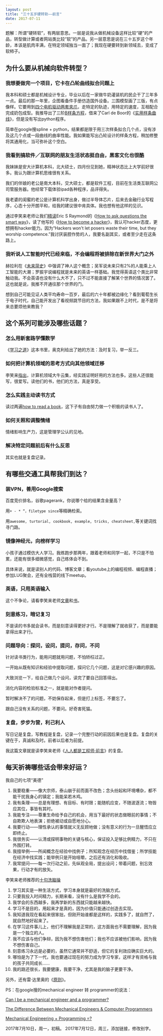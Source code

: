 ```yaml
---
layout: post
title: "三十五岁硬转软——前言"
date: 2017-07-11
---
```



题解：所谓“硬转软”，有两层意思。一层是说我从做机械设备这样比较“硬”的产品，转型做计算或者网站类比较“软”的产品。另一层意思是说在三十五岁这个年龄，本该是肌肉丰满，在特定领域独当一面了；我现在硬要转到新领域去，变成了软柿子。

## 为什么要从机械向软件转型？

### 我想要做完一个项目，它卡在凸轮曲线拟合问题上

我本科和硕士都是机械设计专业，毕业以后在一家做牛奶灌装机的民企干了三年多一点。最后的那一年里，企图看备件手册仿造国外设备。三围模型画了三版，有点像样。它要用到[四个电机驱动两套夹爪](http://www.tetrapak.com/packaging/tetra-pak-a3flex)，走特定的轨迹，用特定的速度，互相配合完成奶包成型。我推导出了三阶[B样条方程](https://www.google.com.hk/url?sa=t&rct=j&q=&esrc=s&source=web&cd=4&ved=0ahUKEwj74Ji5zYPVAhUBQJQKHfetCDEQFgg5MAM&url=http%3A%2F%2Fftp.cs.wisc.edu%2FApprox%2Fbsplbasic.pdf&usg=AFQjCNF9c7_AbKZ54eQD5WVgVXS-mw7wPw)，借来了Carl de Boor的《[实用样条曲线](http://www.springer.com/us/book/9780387953663)》，但是没有写出python程序。

简单在google搜spline + python，结果都是限于用三次样条拟合几个点，没有涉及这几个点或一段曲线的曲率性能。我如果能写出凸轮设计的样条方程，稍加修整将其通用化，当可弥补这个空白。

### 我看到搞软件／互联网的朋友生活状态挺自由，黑客文化也很酷

我妹妹是安大计算机本科，北大硕士，四月份见到她，精神状态比上大学前好很多。我认为跟计算机思维很有关系。

我们的伴娘的老公是南大本科，交大硕士，都是软件工程，目前在生活类互联网公司管服务器。他经常下载体验ipad各种程序，品评得失。

我老婆的闺蜜的老公是计算机科学出身，做过半导体芯片，后来去金融行业写程序，心态十分开朗平和，给我的建议很中肯具体。我也想有他这样的见识。

通过李笑来老师让我们[精读](http://lixiaolai.com/2016/06/11/makecs-appendix01/)Eric S Raymond的《[How to ask questions the smart way](http://www.catb.org/esr/faqs/smart-questions.html)》，读了他写的《[How to become a hacker](http://www.catb.org/~esr/faqs/hacker-howto.html)》，我认可hacker态度，更想拥有hacker能力。因为“Hackers won't let posers waste their time, but they worship competence.”我讨厌装腔作势的人，我要名副其实，或者至少走在这条路上。

### 我听说人工智能时代已经来临，不会编程将被排除在新世界大门之外

赫拉利在《[未来简史](https://book.douban.com/subject/26943161/)》中强调了神人这个概念；吴军说未来只有2%的人能乘上人工智能的大潮；罗振宇说编程就是未来的英语一样基础。我觉得英语这个类比非常触动我。不会英语也没有什么大不了，只不过不能直接了解某个世界的情况罢了。这也就是说，我推不开通往那个世界的门。

想到自己可能见证人类平均寿命一百岁，最后的六十年都被边缘化？看到葡萄生长于电子时代，自己能开发出了看视频跳节目的方法，我如果跟不上时代，是不是将来总要烦他来教我？

## 这个系列可能涉及哪些话题？

### 怎么用新套路学懂数学

《[学习之道](https://book.douban.com/subject/26895988/)》这本书里，奥克利给出了她的方法：及时复习，举一反三。

### 如何把计算机领域的思考方式向其他领域迁移

李笑来[指出](http://lixiaolai.com/2016/06/12/makecs-preface/)，计算机领域大牛云集，经实践证明好用的方法也多。这些人还很能写，很爱写。读他们的书，他们的方法，真是享受。

### 怎么实践主动读书方式

读过两遍[how to read a book](https://en.wikipedia.org/wiki/How_to_Read_a_Book)，这下子有自由努力做一个积极的读书人了。

### 如何关照和调整情绪

情绪影响生产力，这是管理学公认的见地。

### 解决特定问题前后有什么反思

其实也就是复盘记录。

## 有哪些交通工具帮我们到达？

### 装VPN，善用Google搜索

百度竞价排名，谷歌pagerank，你说哪个给的结果含金量高？

用`+ - * “，filetype since`等精确检索。

用`awesome, turtorial, cookbook, example, tricks, cheatsheet,`等关键词找寻门路。

### 镜像神经元，向榜样学习

小孩子通过模仿大人学习。我练跑步那两年，跟着老师和同学一起，不只是不怕累，还能有很多细微感觉，自己练体会不到。

具体来说，就是读别人的代码、博客文章；看youtube上的编程视频、编程直播；参加LUG聚会，还有全栈营的线下meetup。

### 英语，只用英语输入

这个不争论，请看李笑来老师[文章](http://lixiaolai.com/2016/06/12/makecs-preface/)和[书](http://zhibimo.com/read/xiaolai/everyone-can-use-english/chapter1.html)。

### 刻意练习，暗记复习

不是读的书多就会读书，而是刻意读得更好才行。不是理解了就收获了，而是要能拿得出来才行。

### 问题导向：探问，设问，提问，存问，不问

针对读书类行为，能用问题就用问题，不怕矫枉过正。

一开始从既有知识和经验中提取问题，探问它几个问题，这是对它感兴趣的原因。

大致浏览一下，给自己做几个设问，读完了要自己回答得出。

消化内容的检验标准之一，就是能对作者提问。

暂时解决不了的问题，不妨保存起来，但是打上标签，不要忘了。

跟自己没有关系的问题，不要问。好奇害死猫。

### 复盘，步步为营，利己利人

写日记是复盘，写教程是复盘，记录一个完整行动的前因后果也是复盘。复盘的关键在于，真诚和及时。前者以后者为前提。

我这篇文章就是读李笑来老师《[人人都是工程师·前言](http://lixiaolai.com/2016/06/12/makecs-preface/)》的复盘。

## 每天祈祷哪些话会带来好运？

我自己的七项“美德”

1. 我要稳重——像大宗师，泰山崩于前而面不改色；念头纷起和环境嘈杂，都不能干扰我身心的镇定；我能呆若木鸡。
2. 我有条理——总是有理想、有目标、有时限；能随机应变，不随波逐流；物皆应其位，事皆有其时。
3. 我能专注——尊重生命给予自己的机会，用当下最好的状态做眼前的事情；不自欺欺人地表演；拒绝被动或自愿地分心。
4. 我要行动——理性承认的事情就义无反顾地做；没有意义的行为一旦醒悟应立即终止。
5. 我很务实——认清或探明事物的关键与核心，保证投入足够比例精力，不只在外围打转。
6. 我擅举例——所闻概念在经验中找例子；所知观念在经历中找借鉴；所学技能在经济中找实践；能举例只是开始咀嚼，之后还有消化和吸收。
7. 我常提问——每一次行动之前，先纵观全局，提出设问；带着问题，别忘效果，行动才有的放矢。

李笑来老师推荐的[十句洗脑操](http://lixiaolai.com/2016/06/12/makecs-preface/)

1. 学习其实是一种生活方式，学习本身就是最好的洗脑方式。
2. 只要我投入时间精力，长期来看，没有什么是我学不会的。
3. 我学会的东西越多，我再学新的东西就只能越来越快。
4. 学习不是目的，用起来才是真的，因为价值只能通过创造去实现。
5. 我知道我现在看起来很笨拙，但刚开始谁都是这样的，实践多了，就自然了，就自然地好起来了。
6. 在学习这件事儿上，他们不理解我是正常的，这方面我也不需要理解，因为我是一个独立的人。
7. 我不应该与他们争辩，因为我不想伤害他们；我也不应该被他们影响，因为我不想伤害自己。
8. 刻意练习永远是必要的，虽然它通常并不舒适，但它的复利效应确实巨大的。
9. 哪怕是为了下一代，我也要通过现在的努力成为学习专家，这样才有资格与我的孩子共同成长……
10. 我的路还很长，我要健康，我要干净，尤其是我的脑子更要干净。

另外，还有雷·达里奥的《[原则](http://zhibimo.com/books/wang-miao/yuan-ze)》。

PS：在google搜的mechanical engineer 转 programmer的说法：

[Can I be a mechanical engineer and a programmer?](https://www.quora.com/Can-I-be-a-mechanical-engineer-and-a-programmer)

[The Difference Between Mechanical Engineers & Computer Programmers](http://work.chron.com/difference-between-mechanical-engineers-computer-programmers-25706.html)

[Mechanical Engineering + Programming =?](https://answers.yahoo.com/question/index?qid=20080914154012AAExstU)



2017年7月10日，周一，初稿。
2017年7月12日，周三，添加链接，修改别字。
